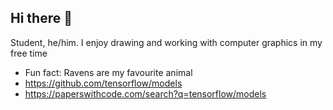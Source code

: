 ## Hi there 👋
Student, he/him. I enjoy drawing and working with computer graphics in my free time
- Fun fact: Ravens are my favourite animal
- https://github.com/tensorflow/models
- https://paperswithcode.com/search?q=tensorflow/models
<!--
**BloodMagician0/BloodMagician0** is a ✨ _special_ ✨ repository because its `README.md` (this file) appears on your GitHub profile.

Here are some ideas to get you started:

- 🔭 I’m currently working on ...
- 🌱 I’m currently learning ...
- 👯 I’m looking to collaborate on ...
- 🤔 I’m looking for help with ...
- 💬 Ask me about ...
- 📫 How to reach me: ...
- 😄 Pronouns: ...
- ⚡ Fun fact: ...
-->
